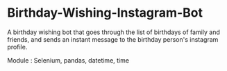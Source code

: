# Birthday-Wishing-Instagram-Bot

A birthday wishing bot that goes through the list of birthdays of family and friends, and sends an instant message to the birthday person's instagram profile.

Module : Selenium, pandas, datetime, time
